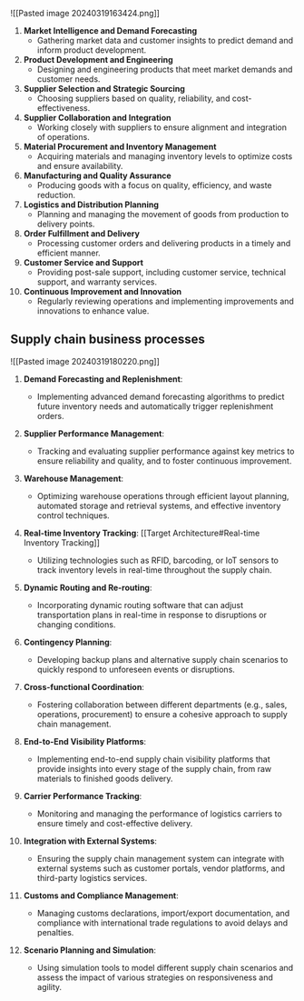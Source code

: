 ![[Pasted image 20240319163424.png]]
1. **Market Intelligence and Demand Forecasting**
    - Gathering market data and customer insights to predict demand and inform product development.
2. **Product Development and Engineering**
    - Designing and engineering products that meet market demands and customer needs.
3. **Supplier Selection and Strategic Sourcing**
    - Choosing suppliers based on quality, reliability, and cost-effectiveness.
4. **Supplier Collaboration and Integration**
    - Working closely with suppliers to ensure alignment and integration of operations.
5. **Material Procurement and Inventory Management**
    - Acquiring materials and managing inventory levels to optimize costs and ensure availability.
6. **Manufacturing and Quality Assurance**
    - Producing goods with a focus on quality, efficiency, and waste reduction.
7. **Logistics and Distribution Planning**
    - Planning and managing the movement of goods from production to delivery points.
8. **Order Fulfillment and Delivery**
    - Processing customer orders and delivering products in a timely and efficient manner.
9. **Customer Service and Support**
    - Providing post-sale support, including customer service, technical support, and warranty services.
10. **Continuous Improvement and Innovation**
    - Regularly reviewing operations and implementing improvements and innovations to enhance value.
## Supply chain business processes

![[Pasted image 20240319180220.png]]

1. **Demand Forecasting and Replenishment**:
    
    - Implementing advanced demand forecasting algorithms to predict future inventory needs and automatically trigger replenishment orders.
2. **Supplier Performance Management**:
    
    - Tracking and evaluating supplier performance against key metrics to ensure reliability and quality, and to foster continuous improvement.
3. **Warehouse Management**:
    
    - Optimizing warehouse operations through efficient layout planning, automated storage and retrieval systems, and effective inventory control techniques.
4. **Real-time Inventory Tracking**: [[Target Architecture#Real-time Inventory Tracking]]
    
    - Utilizing technologies such as RFID, barcoding, or IoT sensors to track inventory levels in real-time throughout the supply chain.
5. **Dynamic Routing and Re-routing**:
    
    - Incorporating dynamic routing software that can adjust transportation plans in real-time in response to disruptions or changing conditions.
6. **Contingency Planning**:
    
    - Developing backup plans and alternative supply chain scenarios to quickly respond to unforeseen events or disruptions.
7. **Cross-functional Coordination**:
    
    - Fostering collaboration between different departments (e.g., sales, operations, procurement) to ensure a cohesive approach to supply chain management.
8. **End-to-End Visibility Platforms**:
    
    - Implementing end-to-end supply chain visibility platforms that provide insights into every stage of the supply chain, from raw materials to finished goods delivery.
9. **Carrier Performance Tracking**:
    
    - Monitoring and managing the performance of logistics carriers to ensure timely and cost-effective delivery.
10. **Integration with External Systems**:
    
    - Ensuring the supply chain management system can integrate with external systems such as customer portals, vendor platforms, and third-party logistics services.
11. **Customs and Compliance Management**:
    
    - Managing customs declarations, import/export documentation, and compliance with international trade regulations to avoid delays and penalties.
12. **Scenario Planning and Simulation**:
    
    - Using simulation tools to model different supply chain scenarios and assess the impact of various strategies on responsiveness and agility.

